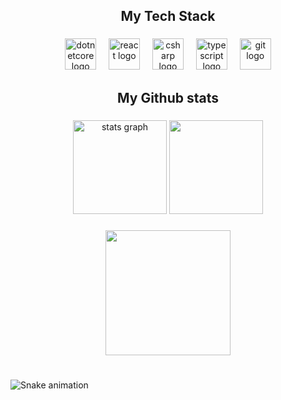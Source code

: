###

<h2 align="center">My Tech Stack</h2>

###

<div align="center">
  <img src="https://cdn.jsdelivr.net/gh/devicons/devicon/icons/dotnetcore/dotnetcore-original.svg" height="50" alt="dotnetcore logo"  />
  <img width="12" />
  <img src="https://cdn.jsdelivr.net/gh/devicons/devicon/icons/react/react-original.svg" height="50" alt="react logo"  />
  <img width="12" />
  <img src="https://cdn.jsdelivr.net/gh/devicons/devicon/icons/csharp/csharp-original.svg" height="50" alt="csharp logo"  />
  <img width="12" />
  <img src="https://cdn.jsdelivr.net/gh/devicons/devicon/icons/typescript/typescript-original.svg" height="50" alt="typescript logo"  />
  <img width="12" />
  <img src="https://cdn.jsdelivr.net/gh/devicons/devicon/icons/git/git-original.svg" height="50" alt="git logo"  />
</div>

###

<h2 align="center">My Github stats</h2>

###

<div align="center">
  <img src="https://github-readme-stats.vercel.app/api?username=nonam00&theme=material-palenight&show_icons=true&hide_border=true&count_private=true" height="150" alt="stats graph"  />
  <img src="https://github-readme-streak-stats.herokuapp.com/?user=nonam00&theme=material-palenight&hide_border=true" height="150 alt="streak graph"  />
</div>

###

<div align="center">
  <img height="200" src="https://i.pinimg.com/originals/84/c0/2b/84c02b0f74434e20213e63513b3c9a97.gif"  />
</div>

###

<br clear="both">

<img src="https://raw.githubusercontent.com/nonam00/nonam00/output/snake.svg" alt="Snake animation" />

###

